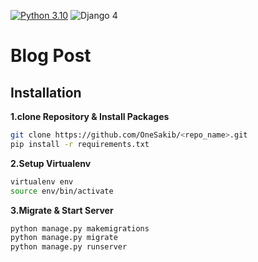 [![Python 3.10 ](https://img.shields.io/badge/python-3.10-yellow.svg)](https://www.python.org/downloads/release/python-3105/)
![Django 4 ](https://img.shields.io/badge/Django-4.0-green.svg)
# Blog Post

## Installation

**1.clone Repository & Install Packages**
```sh
git clone https://github.com/OneSakib/<repo_name>.git
pip install -r requirements.txt
```
**2.Setup Virtualenv**
```sh
virtualenv env
source env/bin/activate
```
**3.Migrate & Start Server**
```sh
python manage.py makemigrations
python manage.py migrate
python manage.py runserver
```

